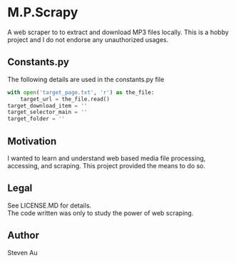 # M.P.Scrapy
A web scraper to to extract and download MP3 files locally. This is a hobby project and I do not endorse any unauthorized usages.

## Constants.py
The following details are used in the constants.py file
```python
with open('target_page.txt', 'r') as the_file:
    target_url = the_file.read()
target_download_item = ''
target_selector_main = ''
target_folder = ''
```

## Motivation
I wanted to learn and understand web based media file processing, accessing, and scraping. This project provided the means to do so.

## Legal
See LICENSE.MD for details.  
The code written was only to study the power of web scraping.

## Author
Steven Au
